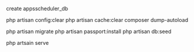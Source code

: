 create appsscheduler_db

<!-- clear cache and config -->
php artisan config:clear
php artisan cache:clear
composer dump-autoload

<!-- init -->
php artisan migrate
php artisan passport:install
php artisan db:seed

<!-- start server -->
php artsain serve